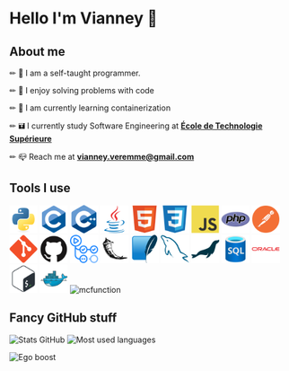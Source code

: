 # Hello I'm Vianney 👋

## About me

✏ 💽 I am a self-taught programmer.

✏ 🧩 I enjoy solving problems with code

✏ 🐋 I am currently learning containerization

✏ 🖬 I currently study Software Engineering at [**École de Technologie Supérieure**](https://www.etsmtl.ca/en/)

✏ 📪 Reach me at **[vianney.veremme@gmail.com](mailto:vianney.veremme+githubprofile@gmail.com)**

## Tools I use

<a><img height="50" title="Python" alt="python" src="https://github.com/devicons/devicon/blob/master/icons/python/python-original.svg"></a>
<a><img height="50" title="C" alt="C" src="https://github.com/devicons/devicon/blob/master/icons/c/c-original.svg"></a>
<a><img height="50" title="C++" alt="C++" src="https://github.com/devicons/devicon/blob/master/icons/cplusplus/cplusplus-original.svg"></a>
<a><img height="50" title="Java" alt="Java" src="https://github.com/devicons/devicon/blob/master/icons/java/java-original.svg"></a>
<a><img height="50" title="HTML" alt="HTML" src="https://github.com/devicons/devicon/blob/master/icons/html5/html5-original.svg"></a>
<a><img height="50" title="CSS" alt="CSS" src="https://github.com/devicons/devicon/blob/master/icons/css3/css3-original.svg"></a>
<a><img height="50" title="JavaScript" alt="JavaScript" src="https://github.com/devicons/devicon/blob/master/icons/javascript/javascript-original.svg"></a>
<a><img height="50" title="PHP" alt="PHP" src="https://github.com/devicons/devicon/blob/master/icons/php/php-original.svg"></a>
<a><img height="50" title="Postman" alt="Postman" src="https://github.com/devicons/devicon/blob/master/icons/postman/postman-original.svg"></a>
<a><img height="50" title="Git" alt="Git" src="https://github.com/devicons/devicon/blob/master/icons/git/git-original.svg"></a>
<a><img height="50" title="GitHub" alt="GitHub" src="https://github.com/devicons/devicon/blob/master/icons/github/github-original.svg"></a>
<a><img height="50" title="GitHub Actions" alt="GitHub Actions" src="https://github.com/devicons/devicon/blob/master/icons/githubactions/githubactions-original.svg"></a>
<a><img height="50" title="Flask API" alt="Flask API" src="https://github.com/devicons/devicon/blob/master/icons/flask/flask-original.svg"></a>
<a><img height="50" title="SQLite" alt="SQLite" src="https://github.com/devicons/devicon/blob/master/icons/sqlite/sqlite-original.svg"></a>
<a><img height="50" title="MySQL" alt="MySQL" src="https://github.com/devicons/devicon/blob/master/icons/mysql/mysql-original.svg"></a>
<a><img height="50" title="MariaDB" alt="MariaDB" src="https://github.com/devicons/devicon/blob/master/icons/mariadb/mariadb-original.svg"></a>
<a><img height="50" title="AzureSQLDB" alt="AzureSQLDB" src="https://github.com/devicons/devicon/blob/master/icons/azuresqldatabase/azuresqldatabase-original.svg"></a>
<a><img height="50" title="Oracle DB" alt="Oracle DB" src="https://github.com/devicons/devicon/blob/master/icons/oracle/oracle-original.svg"></a>
<a><img height="50" title="Bash" alt="Bash" src="https://github.com/devicons/devicon/blob/master/icons/bash/bash-original.svg"></a>
<a><img height="50" title="Docker" alt="Docker" src="https://github.com/devicons/devicon/blob/master/icons/docker/docker-original.svg"></a>
<a><img height="50" title="MCFunction" alt="mcfunction" src="https://static.wikia.nocookie.net/minecraft_gamepedia/images/5/5b/Command_Block_Texture_Reveal.png/revision/latest/scale-to-width-down/100?cb=20230614040632"></a>

## Fancy GitHub stuff

<!-- https://github.com/anuraghazra/github-readme-stats -->

![Stats GitHub](https://github-readme-stats.vercel.app/api?username=Vianpyro&hide=issues&show_icons=true&theme=github_dark_dimmed)
![Most used languages](https://github-readme-stats.vercel.app/api/top-langs/?username=Vianpyro&layout=compact&theme=github_dark_dimmed)

![Ego boost](https://komarev.com/ghpvc/?username=Vianpyro&color=red)
